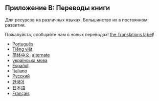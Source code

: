 ## Приложение В: Переводы книги

Для ресурсов на различных языках. Большинство их в постоянном развитии.

Пожалуйста, сообщайте нам о новых переводах!
[the Translations label][label]!

[label]: https://github.com/rust-lang/book/issues?q=is%3Aopen+is%3Aissue+label%3ATranslations

- [Português](https://github.com/rust-br/rust-book-pt-br)
- [Tiếng việt](https://github.com/hngnaig/rust-lang-book/tree/vi-VN)
- [简体中文](http://www.broadview.com.cn/article/144), [alternate](https://github.com/KaiserY/trpl-zh-cn)
- [українська мова](https://github.com/pavloslav/rust-book-uk-ua)
- [Español](https://github.com/z1mvader/book)
- [Italiano](https://github.com/CodelessFuture/trpl2-it)
- [Русский](https://github.com/iDeBugger/rust-book-ru)
- [한국어](https://github.com/rinthel/rust-lang-book-ko)
- [日本語](https://github.com/hazama-yuinyan/book)
- [Français](https://github.com/quadrifoglio/rust-book-fr)

